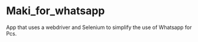# Maki_for_whatsapp
App that uses a webdriver and Selenium to simplify the use of Whatsapp for Pcs.
